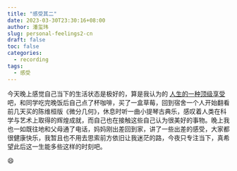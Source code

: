 ```yaml
---
title: "感受其二"
date: 2023-03-30T23:30:16+08:00
author: 潘玺玮
slug: personal-feelings2-cn
draft: false
toc: false
categories:
  - recording
tags:
  - 感受
---
```

今天晚上感觉自己当下的生活状态是极好的，算是我认为的 [人生的一种顶级享受](https://www.zhihu.com/question/56328597)吧，和同学吃完晚饭后自己点了杯咖啡，买了一盒草莓，回到宿舍一个人开始翻看前几天买的陈维桓版《微分几何》，休息时听一曲小提琴古典乐，感叹着人类在科学与艺术上取得的辉煌成就，而自己也在接触这些自己认为很美好的事物。晚上我也一如既往地和父母通了电话，妈妈刚出差回到家，讲了一些出差的感受，大家都很健康快乐，我暂且也不用去思索前方依旧让我迷茫的路，今夜只专注当下，真希望此后这一生能多些这样的时刻吧。<p>&#128516;</p>